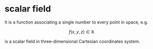 # scalar field
It is a function associating a single number to every point in space, e.g.

$$
f(x, y, z) \in \mathbb{R}
$$

is a scalar field in three-dimensional Cartesian coordinates system.